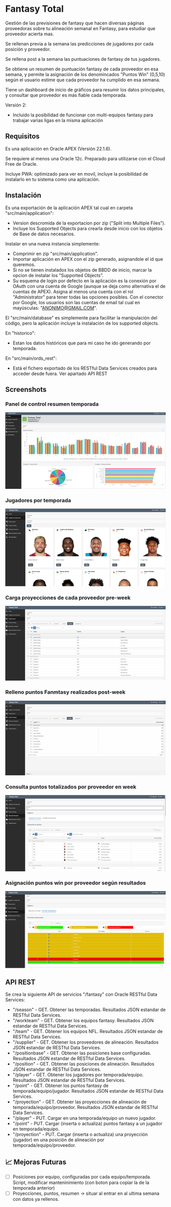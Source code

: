 # Fantasy Total
Gestión de las previsiones de fantasy que hacen diversas páginas proveedoras sobre tu alineación semanal en Fantasy, para estudiar que proveedor acierta mas.

Se rellenan previa a la semana las predicciones de jugadores por cada posición y proveedor.

Se rellena post a la semana las puntuaciones de fantasy de tus jugadores.

Se obtiene un resumen de puntuación fantasy de cada proveedor en esa semana, y permite la asignación de los denomincados "Puntos Win" (0,5,10) según el usuario estime que cada proveedor ha cumplido en esa semana.

Tiene un dashboard de inicio de gráficos para resumir los datos principales, y consultar que proveedor es más fiable cada temporada.

Versión 2:
 * Incluido la posibilidad de funcionar con multi-equipos fantasy para trabajar varias ligas en la misma aplicación

## Requisitos

Es una aplicación en Oracle APEX (Versión 22.1.6).

Se requiere al menos una Oracle 12c. Preparado para utilizarse con el Cloud Free de Oracle.

Incluye PWA: optimizado para ver en movil, incluye la posibilidad de instalarlo en tu sistema como una aplicación.

## Instalación

Es una exportación de la aplicación APEX tal cual en carpeta "src/main/application":
 * Version descromida de la exportacion por zip ("Split into Multiple Files").
 * Incluye los Supported Objects para crearla desde inicio con los objetos de Base de datos necesarios.

Instalar en una nueva instancia simplemente:
 * Comprimir en zip "src/main/application".
 * Importar aplicación en APEX con el zip generado, asignandole el id que queremos.
 * Si no se tienen instalados los objetos de BBDD de inicio, marcar la opcion de instalar los "Supported Objects".
 * Su esquema de login por defecto en la aplicación es la conexión por OAuth con una cuenta de Google (aunque se deja como alternativa el de cuentas de APEX). Asigna al menos una cuenta con el rol "Administrator" para tener todas las opciones posibles. Con el conector por Google, los usuarios son las cuentas de email tal cual en mayúsculas: "ANONIMO@GMAIL.COM".

El "src/main/database" es simplemente para facilitar la manipulación del código, pero la aplicación incluye la instalación de los supported objects.

En "historico":
 * Estan los datos históricos que para mi caso he ido generando por temporada.

En "src/main/ords_rest":
  - Está el fichero exportado de los RESTful Data Services creados para acceder desde fuera. Ver apartado API REST

## Screenshots

### Panel de control resumen temporada

![Imagen panel control](/screenshots/imagen1.png)

### Jugadores por temporada

![Imagen Jugadores por temporada](/screenshots/imagen2.png)

### Carga proyecciones de cada proveedor pre-week

![Imagen Carga proyecciones de cada proveedor pre-week](/screenshots/imagen3.png)

### Relleno puntos Fanmtasy realizados post-week

![Imagen Relleno puntos Fanmtasy realizados post-week](/screenshots/imagen4.png)

### Consulta puntos totalizados por proveedor en week

![Imagen Consulta puntos totalizados por proveedor en week](/screenshots/imagen5.png)

### Asignación puntos win por proveedor según resultados

![Imagen Asignación puntos win por proveedor según resultados](/screenshots/imagen6.png)


## API REST

Se crea la siguiente API de servicios "/fantasy" con Oracle RESTful Data Services:
  - "/season" - GET. Obtener las temporadas. Resultados JSON estandar de RESTful Data Services.
  - "/workteam" - GET. Obtener los equipos fantasy. Resultados JSON estandar de RESTful Data Services.
  - "/team" - GET. Obtener los equipos NFL. Resultados JSON estandar de RESTful Data Services.
  - "/supplier" - GET. Obtener los proveedores de alineación. Resultados JSON estandar de RESTful Data Services.
  - "/positionbase" - GET. Obtener las posiciones base configuradas. Resultados JSON estandar de RESTful Data Services.
  - "/position" - GET. Obtener las posiciones de alineación. Resultados JSON estandar de RESTful Data Services.
  - "/player" - GET. Obtener los jugadores por temporada/equipo. Resultados JSON estandar de RESTful Data Services.
  - "/point" - GET. Obtener los puntos fantasy de temporada/equipo/jugador. Resultados JSON estandar de RESTful Data Services.
  - "/proyection" - GET. Obtener las proyecciones de alineación de temporada/equipo/proveedor. Resultados JSON estandar de RESTful Data Services.
  - "/player" - PUT. Cargar en una temporada/equipo un nuevo jugador.
  - "/point" - PUT. Cargar (inserta o actualiza) puntos fantasy a un jugador en temporada/equipo.
  - "/proyection" - PUT. Cargar (inserta o actualiza) una proyección (jugador) en una posición de alineación por temporada/equipo/proveedor.


## 📈 Mejoras Futuras

- [ ] Posiciones por equipo, configuradas por cada equipo/temporada. Script, modificar manteninimiento (con boton para copiar la de la temporada anterior)
- [ ] Proyecciones, puntos, resumen -> situar al entrar en al ultima semana con datos ya rellenos.
